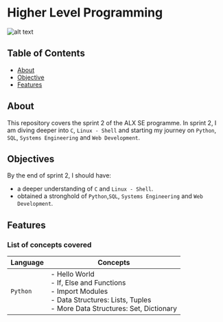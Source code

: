# Higher Level Programming
![alt text](https://pbs.twimg.com/profile_images/1598046444467982352/zgotfroP_400x400.jpg)

## Table of Contents
- [About](#about)
- [Objective](#objective)
- [Features](#features)

## About
This repository covers the sprint 2 of the ALX SE programme. In sprint 2, I am diving deeper into `C`, `Linux - Shell` and starting my journey on `Python`, `SQL`, `Systems Engineering` and `Web Development`.

## Objectives
By the end of sprint 2, I should have:
- a deeper understanding of `C` and `Linux - Shell`.
- obtained a stronghold of `Python`,`SQL`, `Systems Engineering` and `Web Development`.

## Features
### List of concepts covered
| Language            | Concepts                                                                                  |
| ------------------- | ----------------------------------------------------------------------------------------- |
| `Python`            | - Hello World<br> - If, Else and Functions<br> - Import Modules<br> - Data Structures: Lists, Tuples<br> - More Data Structures: Set, Dictionary |
